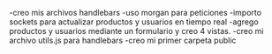 -creo mis archivos handlebars
-uso morgan para peticiones
-importo sockets para actualizar productos y usuarios en tiempo real
-agrego productos y usuarios mediante un formulario y creo 4 vistas.
-creo mi archivo utils.js para handlebars
-creo mi primer carpeta public




